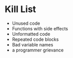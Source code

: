 Kill List
=========
* Unused code
* Functions with side effects
* Unformatted code
* Repeated code blocks
* Bad variable names
* a programmer grievance 
